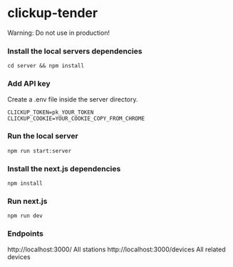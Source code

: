 # clickup-tender

Warning: Do not use in production!

### Install the local servers dependencies

`cd server && npm install`

### Add API key

Create a .env file inside the server directory.

```
CLICKUP_TOKEN=pk_YOUR_TOKEN
CLICKUP_COOKIE=YOUR_COOKIE_COPY_FROM_CHROME
```

### Run the local server

`npm run start:server`

### Install the next.js dependencies

`npm install`

### Run next.js

`npm run dev`

### Endpoints

http://localhost:3000/ All stations
http://localhost:3000/devices All related devices
